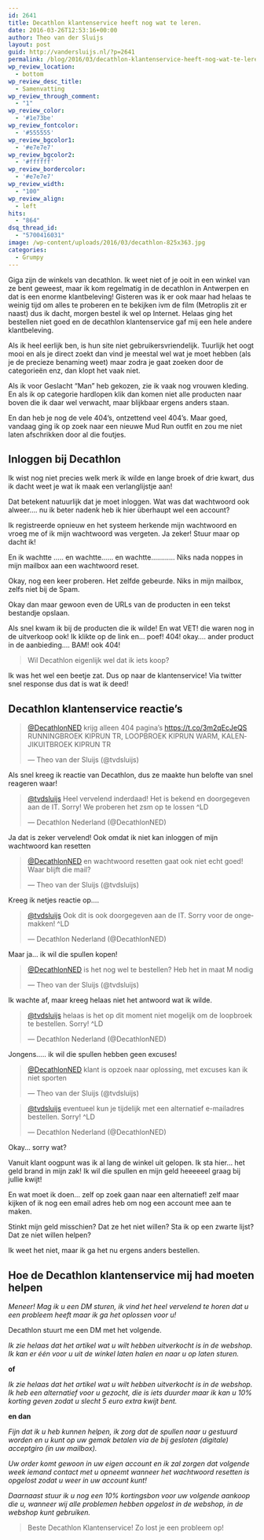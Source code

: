 ```yaml
---
id: 2641
title: Decathlon klantenservice heeft nog wat te leren.
date: 2016-03-26T12:53:16+00:00
author: Theo van der Sluijs
layout: post
guid: http://vandersluijs.nl/?p=2641
permalink: /blog/2016/03/decathlon-klantenservice-heeft-nog-wat-te-leren.html
wp_review_location:
  - bottom
wp_review_desc_title:
  - Samenvatting
wp_review_through_comment:
  - "1"
wp_review_color:
  - '#1e73be'
wp_review_fontcolor:
  - '#555555'
wp_review_bgcolor1:
  - '#e7e7e7'
wp_review_bgcolor2:
  - '#ffffff'
wp_review_bordercolor:
  - '#e7e7e7'
wp_review_width:
  - "100"
wp_review_align:
  - left
hits:
  - "864"
dsq_thread_id:
  - "5700416031"
image: /wp-content/uploads/2016/03/decathlon-825x363.jpg
categories:
  - Grumpy
---
```

Giga zijn de winkels van decathlon. Ik weet niet of je ooit in een winkel van ze bent geweest, maar ik kom regelmatig in de decathlon in Antwerpen en dat is een enorme klantbeleving! Gisteren was ik er ook maar had helaas te weinig tijd om alles te proberen en te bekijken ivm de film (Metroplis zit er naast) dus ik dacht, morgen bestel ik wel op Internet. Helaas ging het bestellen niet goed en de decathlon klantenservice gaf mij een hele andere klantbeleving.<!--more-->

Als ik heel eerlijk ben, is hun site niet gebruikersvriendelijk. Tuurlijk het oogt mooi en als je direct zoekt dan vind je meestal wel wat je moet hebben (als je de precieze benaming weet) maar zodra je gaat zoeken door de categorieën enz, dan klopt het vaak niet.

Als ik voor Geslacht &#8220;Man&#8221; heb gekozen, zie ik vaak nog vrouwen kleding. En als ik op categorie hardlopen klik dan komen niet alle producten naar boven die ik daar wel verwacht, maar blijkbaar ergens anders staan.

En dan heb je nog de vele 404&#8217;s, ontzettend veel 404&#8217;s. Maar goed, vandaag ging ik op zoek naar een nieuwe Mud Run outfit en zou me niet laten afschrikken door al die foutjes.

## Inloggen bij Decathlon

Ik wist nog niet precies welk merk ik wilde en lange broek of drie kwart, dus ik dacht weet je wat ik maak een verlanglijstje aan!

Dat betekent natuurlijk dat je moet inloggen. Wat was dat wachtwoord ook alweer&#8230;. nu ik beter nadenk heb ik hier überhaupt wel een account?

Ik registreerde opnieuw en het systeem herkende mijn wachtwoord en vroeg me of ik mijn wachtwoord was vergeten. Ja zeker! Stuur maar op dacht ik!

En ik wachtte &#8230;.. en wachtte&#8230;&#8230; en wachtte&#8230;&#8230;&#8230;&#8230; Niks nada noppes in mijn mailbox aan een wachtwoord reset.

Okay, nog een keer proberen. Het zelfde gebeurde. Niks in mijn mailbox, zelfs niet bij de Spam.

Okay dan maar gewoon even de URLs van de producten in een tekst bestandje opslaan.

Als snel kwam ik bij de producten die ik wilde! En wat VET! die waren nog in de uitverkoop ook! Ik klikte op de link en&#8230; poef! 404! okay&#8230;. ander product in de aanbieding&#8230;. BAM! ook 404!

> Wil Decathlon eigenlijk wel dat ik iets koop?

Ik was het wel een beetje zat. Dus op naar de klantenservice! Via twitter snel response dus dat is wat ik deed!

## Decathlon klantenservice reactie&#8217;s

<blockquote class="twitter-tweet" data-lang="nl">
  <p dir="ltr" lang="nl">
    <a href="https://twitter.com/DecathlonNED">@DecathlonNED</a> krijg alleen 404 pagina&#8217;s <a href="https://t.co/3m2qEcJeQS">https://t.co/3m2qEcJeQS</a><br /> RUNNINGBROEK KIPRUN TR, LOOPBROEK KIPRUN WARM, KALENJIKUITBROEK KIPRUN TR
  </p>
  
  <p>
    — Theo van der Sluijs (@tvdsluijs)
  </p>
</blockquote>

Als snel kreeg ik reactie van Decathlon, dus ze maakte hun belofte van snel reageren waar!

<blockquote class="twitter-tweet" data-lang="nl">
  <p dir="ltr" lang="nl">
    <a href="https://twitter.com/tvdsluijs">@tvdsluijs</a> Heel vervelend inderdaad! Het is bekend en doorgegeven aan de IT. Sorry! We proberen het zsm op te lossen ^LD
  </p>
  
  <p>
    — Decathlon Nederland (@DecathlonNED)
  </p>
</blockquote>

Ja dat is zeker vervelend! Ook omdat ik niet kan inloggen of mijn wachtwoord kan resetten

<blockquote class="twitter-tweet" data-lang="nl">
  <p dir="ltr" lang="nl">
    <a href="https://twitter.com/DecathlonNED">@DecathlonNED</a> en wachtwoord resetten gaat ook niet echt goed! Waar blijft die mail?
  </p>
  
  <p>
    — Theo van der Sluijs (@tvdsluijs)
  </p>
</blockquote>

Kreeg ik netjes reactie op&#8230;.

<blockquote class="twitter-tweet" data-lang="nl">
  <p dir="ltr" lang="nl">
    <a href="https://twitter.com/tvdsluijs">@tvdsluijs</a> Ook dit is ook doorgegeven aan de IT. Sorry voor de ongemakken! ^LD
  </p>
  
  <p>
    — Decathlon Nederland (@DecathlonNED)
  </p>
</blockquote>

Maar ja&#8230; ik wil die spullen kopen!

<blockquote class="twitter-tweet" data-lang="nl">
  <p dir="ltr" lang="nl">
    <a href="https://twitter.com/DecathlonNED">@DecathlonNED</a> is het nog wel te bestellen? Heb het in maat M nodig
  </p>
  
  <p>
    — Theo van der Sluijs (@tvdsluijs)
  </p>
</blockquote>

Ik wachte af, maar kreeg helaas niet het antwoord wat ik wilde.

<blockquote class="twitter-tweet" data-lang="nl">
  <p dir="ltr" lang="nl">
    <a href="https://twitter.com/tvdsluijs">@tvdsluijs</a> helaas is het op dit moment niet mogelijk om de loopbroek te bestellen. Sorry! ^LD
  </p>
  
  <p>
    — Decathlon Nederland (@DecathlonNED)
  </p>
</blockquote>

Jongens&#8230;.. ik wil die spullen hebben geen excuses!

<blockquote class="twitter-tweet" data-lang="nl">
  <p dir="ltr" lang="nl">
    <a href="https://twitter.com/DecathlonNED">@DecathlonNED</a> klant is opzoek naar oplossing, met excuses kan ik niet sporten
  </p>
  
  <p>
    — Theo van der Sluijs (@tvdsluijs)
  </p>
</blockquote>

<blockquote class="twitter-tweet" data-lang="nl">
  <p dir="ltr" lang="nl">
    <a href="https://twitter.com/tvdsluijs">@tvdsluijs</a> eventueel kun je tijdelijk met een alternatief e-mailadres bestellen. Sorry! ^LD
  </p>
  
  <p>
    — Decathlon Nederland (@DecathlonNED)
  </p>
</blockquote>

Okay&#8230; sorry wat?

Vanuit klant oogpunt was ik al lang de winkel uit gelopen. Ik sta hier&#8230; het geld brand in mijn zak! Ik wil die spullen en mijn geld heeeeeel graag bij jullie kwijt!

En wat moet ik doen&#8230; zelf op zoek gaan naar een alternatief! zelf maar kijken of ik nog een email adres heb om nog een account mee aan te maken.

Stinkt mijn geld misschien? Dat ze het niet willen? Sta ik op een zwarte lijst? Dat ze niet willen helpen?

Ik weet het niet, maar ik ga het nu ergens anders bestellen.

## Hoe de Decathlon klantenservice mij had moeten helpen

_Meneer! Mag ik u een DM sturen, ik vind het heel vervelend te horen dat u een probleem heeft maar ik ga het oplossen voor u!_

Decathlon stuurt me een DM met het volgende.

_Ik zie helaas dat het artikel wat u wilt hebben uitverkocht is in de webshop. Ik kan er één voor u uit de winkel laten halen en naar u op laten sturen._

**of**

_Ik zie helaas dat het artikel wat u wilt hebben uitverkocht is in de webshop. Ik heb een alternatief voor u gezocht, die is iets duurder maar ik kan u 10% korting geven zodat u slecht 5 euro extra kwijt bent._

**en dan**

_Fijn dat ik u heb kunnen helpen, ik zorg dat de spullen naar u gestuurd worden en u kunt op uw gemak betalen via de bij gesloten (digitale) acceptgiro (in uw mailbox)._

_Uw order komt gewoon in uw eigen account en ik zal zorgen dat volgende week iemand contact met u opneemt wanneer het wachtwoord resetten is opgelost zodat u weer in uw account kunt!_

_Daarnaast stuur ik u nog een 10% kortingsbon voor uw volgende aankoop die u, wanneer wij alle problemen hebben opgelost in de webshop, in de webshop kunt gebruiken._

> Beste Decathlon Klantenservice! Zo lost je een probleem op!